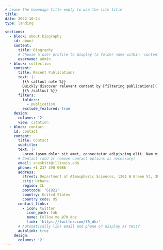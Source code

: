```yaml
---
# Leave the homepage title empty to use the site title
title:
date: 2022-10-24
type: landing

sections:
  - block: about.biography
    id: about
    content:
      title: Biography
      # Choose a user profile to display (a folder name within `content/authors/`)
      username: admin
  - block: collection
    content:
      title: Recent Publications
      text: |-
        {{% callout note %}}
        Quickly discover relevant content by [filtering publications](./publication/).
        {{% /callout %}}
      filters:
        folders:
          - publication
        exclude_featured: true
    design:
      columns: '2'
      view: citation
  - block: contact
    id: contact
    content:
      title: Contact
      subtitle:
      text: |-
        Lorem ipsum dolor sit amet, consectetur adipiscing elit. Nam mi diam, venenatis ut magna et, vehicula efficitur enim.
      # Contact (add or remove contact options as necessary)
      email: snesbitt@illinois.edu
      phone: +1 217 390 9086
      address:
        street: Department of Atmospheric Sciences, 1301 W Green St, 3060 Natural History Building, M/C 104
        city: Urbana
        region: IL
        postcode: '61821'
        country: United States
        country_code: US
      contact_links:
        - icon: twitter
          icon_pack: fab
          name: Follow me @70_dbz
          link: 'https://twitter.com/70_dbz'
      # Automatically link email and phone or display as text?
      autolink: true
    design:
      columns: '2'
---
```

